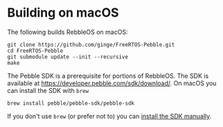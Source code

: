 # Building on macOS

The following builds RebbleOS on macOS:

    git clone https://github.com/ginge/FreeRTOS-Pebble.git
    cd FreeRTOS-Pebble
    git submodule update --init --recursive
    make

The Pebble SDK is a prerequisite for portions of RebbleOS. The
SDK is available at <https://developer.pebble.com/sdk/download/>.
On macOS you can install the SDK with `brew`

    brew install pebble/pebble-sdk/pebble-sdk

If you don't use `brew` (or prefer not to) you can [install the SDK manually](https://developer.pebble.com/sdk/install/mac/).
